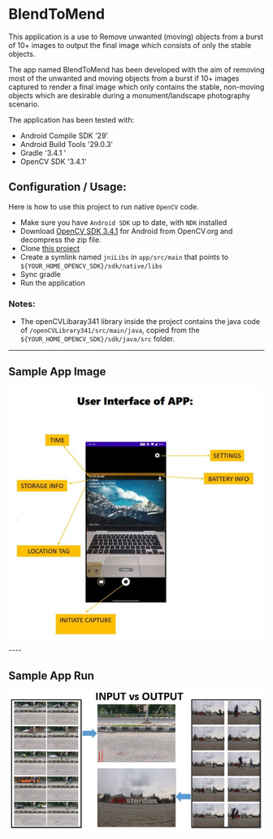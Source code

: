 # BlendToMend

This application is a use to Remove unwanted (moving) objects from a burst of 10+ images to output the final image which consists of only the stable objects.
 
The app named BlendToMend has been developed with the aim of removing most of the unwanted and moving objects from a burst if 10+ images captured to render a final image which only contains the stable, non-moving objects which are desirable during a monument/landscape photography scenario.

The application has been tested with:

* Android Compile SDK '29'
* Android Build Tools '29.0.3'
* Gradle '3.4.1 '
* OpenCV SDK '3.4.1'

## Configuration / Usage:

Here is how to use this project to run native `OpenCV` code.

* Make sure you have `Android SDK` up to date, with `NDK` installed
* Download [OpenCV SDK 3.4.1](https://sourceforge.net/projects/opencvlibrary/files/opencv-android/) for Android from OpenCV.org and decompress the zip file.
* Clone [this project](https://github.com/Praveen101997/BlendToMend)
* Create a symlink named `jniLibs` in `app/src/main` that points to `${YOUR_HOME_OPENCV_SDK}/sdk/native/libs`
* Sync gradle
* Run the application

### Notes:

- The openCVLibaray341 library inside the project contains the java code of 
`/openCVLibrary341/src/main/java`, copied from the `${YOUR_HOME_OPENCV_SDK}/sdk/java/src` folder.
----

## Sample App Image
<img src="app_sample.jpg" width="500" >
----

## Sample App Run
<img src="sample_run.jpg" width="700" >
